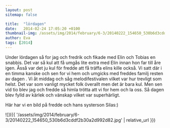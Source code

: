 ```yaml
---
layout: post
sitemap: false

title:  "lördagen"
date:   2014-02-24 17:05:20 +0100
thumbnail-img: /assets/img/2014/february/6-3/20140222_154650_530b6d3cddf2b30a2d992d82.jpg
author: Eva
tags: [2014]
---
```


Under lördagen så for jag och fredrik och fikade med Elin och Tobias en snabbis. Det var så kul att få umgås lite extra med Elin innan hon far till åre igen. Åsså var det ju kul för fredde att få träffa elins kille också. Vi satt där i en timma kanske och sen for vi hem och umgicks med freddes familj resten av dagen . Vi åt middag och såg melodifestivalen vilket var hur trevligt som helst. Det var som vanligt mycket folk överallt men det är bara kul. Men sen vid tio blev jag och fredde så himla trötta att vi for hem och la oss. Så dagen blev fylld av kärlek och vänskap vilket var superhärligt. 

Här har vi en bild på fredde och hans systerson Silas:)

![]({{ '/assets/img/2014/february/6-3/20140222_154650_530b6d3cddf2b30a2d992d82.jpg'  | relative_url }})

